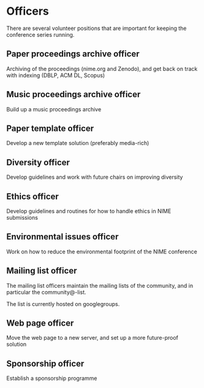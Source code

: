 # Officers

There are several volunteer positions that are important for keeping the conference series running.


## Paper proceedings archive officer

Archiving of the proceedings (nime.org and Zenodo), and get back on track with indexing (DBLP, ACM DL, Scopus)

## Music proceedings archive officer

Build up a music proceedings archive

## Paper template officer

Develop a new template solution (preferably media-rich)

## Diversity officer

Develop guidelines and work with future chairs on improving diversity

## Ethics officer

Develop guidelines and routines for how to handle ethics in NIME submissions

## Environmental issues officer

Work on how to reduce the environmental footprint of the NIME conference

## Mailing list officer

The mailing list officers maintain the mailing lists of the community, and in particular the community@-list.

The list is currently hosted on googlegroups. 

## Web page officer

Move the web page to a new server, and set up a more future-proof solution

## Sponsorship officer

Establish a sponsorship programme

